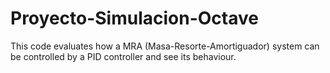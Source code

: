 # Proyecto-Simulacion-Octave
This code evaluates how a MRA (Masa-Resorte-Amortiguador) system can be controlled by a PID controller and see its behaviour. 
